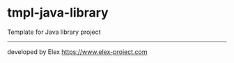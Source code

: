 # tmpl-java-library

Template for Java library project

---
developed by Elex
https://www.elex-project.com
